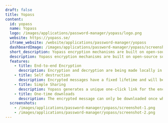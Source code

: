 ```yaml
---
draft: false
title: Yopass
content:
  id: yopass
  name: Yopass
  logo: /images/applications/password-manager/yopass/logo.png
  website: https://yopass.se/
  iframe_website: /website/applications/password-manager/yopass
  dashboardImage: /images/applications/password-manager/yopass/screenshot-1.png
  short_description: Yopass encryption mechanisms are built on open-source software meaning full transparency with the possibility to audit and submit features.
  description: Yopass encryption mechanisms are built on open-source software meaning full transparency with the possibility to audit and submit features.
  features:
    - title: End-to-end Encryption
      description: Encryption and decryption are being made locally in the browser. The key is never stored with yopass.
    - title: Self destruction
      description: Encrypted messages have a fixed lifetime and will be deleted automatically after expiration.
    - title: Simple Sharing
      description: Yopass generates a unique one-click link for the encrypted file or message. The decryption password can alternatively be sent separately.
    - title: One-time downloads
      description: The encrypted message can only be downloaded once which reduces the risk of someone peeking at your secrets.
  screenshots:
    - /images/applications/password-manager/yopass/screenshot-1.png
    - /images/applications/password-manager/yopass/screenshot-2.png
---
```

